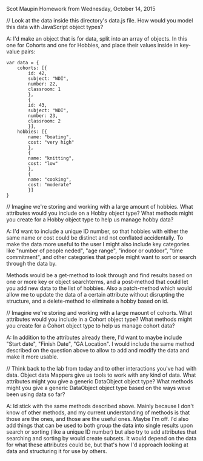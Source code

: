 Scot Maupin Homework from Wednesday, October 14, 2015

// Look at the data inside this directory's data.js file. How would you model this data with JavaScript object types?

A: I'd make an object that is for data, split into an array of objects. In this one for Cohorts and one for Hobbies, and place their values inside in key-value pairs:

	var data = {
		cohorts: [{
			id: 42, 
			subject: "WDI",
			number: 22,
			classroom: 1
			},
			{
			id: 43,
			subject: "WDI",
			number: 23,
			classroom: 2
			}],
		hobbies: [{
			name: "boating",
			cost: "very high"
			},
			{
			name: "knitting",
			cost: "low"
			},
			{
			name: "cooking",
			cost: "moderate"
			}]
	}

// Imagine we're storing and working with a large amount of hobbies. What attributes would you include on a Hobby object type? What methods might you create for a Hobby object type to help us manage hobby data?

A: I'd want to include a unique ID number, so that hobbies with either the same name or cost could be distinct and not conflated accidentally. To make the data more useful to the user I might also include key categories like "number of people neded", "age range", "indoor or outdoor", "time commitment", and other categories that people might want to sort or search through the data by.

Methods would be a get-method to look through and find results based on one or more key or object searchterms, and a post-method that could let you add new data to the list of hobbies. Also a patch-method which would allow me to update the data of a certain attribute without disrupting the structure, and a delete-method to eliminate a hobby based on id.

// Imagine we're storing and working with a large maount of cohorts. What attributes would you include in a Cohort object type? What methods might you create for a Cohort object type to help us manage cohort data?

A: In addition to the attributes already there, I'd want to maybe include "Start date", "Finish Date", "GA Location". I would include the same method described on the question above to allow to add and modify the data and make it more usable.

// Think back to the lab from today and to other interactions you've had with data. Object data Mappers give us tools to work with any kind of data. What attributes might you give a generic DataObject object type? What methods might you give a generic DataObject object type based on the ways weve been using data so far?

A: Id stick with the same methods described above. Mainly because I don't know of other methods, and my current understanding of methods is that those are the ones, and those are the useful ones. Maybe I'm off. I'd also add things that can be used to both group the data into single results upon search or sorting (like a unique ID number) but also try to add attributes that searching and sorting by would create subsets. It would depend on the data for what these attributes could be, but that's how I'd approach looking at data and structuring it for use by others.